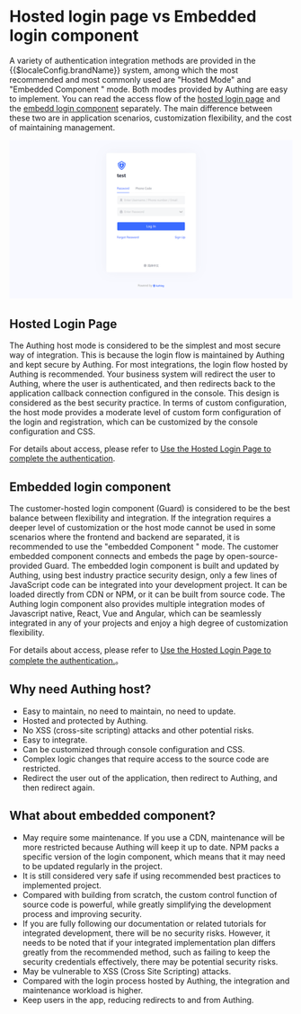 # Hosted login page vs Embedded login component

<LastUpdated/>

A variety of authentication integration methods are provided in the {{$localeConfig.brandName}} system, among which the most recommended and most commonly used are "Hosted Mode" and "Embedded Component " mode. Both modes provided by Authing are easy to implement. You can read the access flow of the [hosted login page](/guides/basics/authenticate-first-user/use-hosted-login-page.md) and the [embedd login component](/guides/basics/authenticate-first-user/use-embeded-login-component/) separately. The main difference between these two are in application scenarios, customization flexibility, and the cost of maintaining management.

![](./images/login-page.png)

## Hosted Login Page

The Authing host mode is considered to be the simplest and most secure way of integration. This is because the login flow is maintained by Authing and kept secure by Authing. For most integrations, the login flow hosted by Authing is recommended. Your business system will redirect the user to Authing, where the user is authenticated, and then redirects back to the application callback connection configured in the console. This design is considered as the best security practice. In terms of custom configuration, the host mode provides a moderate level of custom form configuration of the login and registration, which can be customized by the console configuration and CSS.

For details about access, please refer to [Use the Hosted Login Page to complete the authentication](/guides/basics/authenticate-first-user/use-hosted-login-page.md).

## Embedded login component

The customer-hosted login component (Guard) is considered to be the best balance between flexibility and integration. If the integration requires a deeper level of customization or the host mode cannot be used in some scenarios where the frontend and backend are separated, it is recommended to use the "embedded Component " mode. The customer embedded component connects and embeds the page by open-source-provided Guard. The embedded login component is built and updated by Authing, using best industry practice security design, only a few lines of JavaScript code can be integrated into your development project. It can be loaded directly from CDN or NPM, or it can be built from source code. The Authing login component also provides multiple integration modes of Javascript native, React, Vue and Angular, which can be seamlessly integrated in any of your projects and enjoy a high degree of customization flexibility.

For details about access, please refer to [Use the Hosted Login Page to complete the authentication.](/guides/basics/authenticate-first-user/use-embeded-login-component/)。

## Why need Authing host?

- Easy to maintain, no need to maintain, no need to update.
- Hosted and protected by Authing.
- No XSS (cross-site scripting) attacks and other potential risks.
- Easy to integrate.
- Can be customized through console configuration and CSS.
- Complex logic changes that require access to the source code are restricted.
- Redirect the user out of the application, then redirect to Authing, and then redirect again.

## What about embedded component?

- May require some maintenance. If you use a CDN, maintenance will be more restricted because Authing will keep it up to date. NPM packs a specific version of the login component, which means that it may need to be updated regularly in the project.
- It is still considered very safe if using recommended best practices to implemented project.
- Compared with building from scratch, the custom control function of source code is powerful, while greatly simplifying the development process and improving security.
- If you are fully following our documentation or related tutorials for integrated development, there will be no security risks. However, it needs to be noted that if your integrated implementation plan differs greatly from the recommended method, such as failing to keep the security credentials effectively, there may be potential security risks.
- May be vulnerable to XSS (Cross Site Scripting) attacks.
- Compared with the login process hosted by Authing, the integration and maintenance workload is higher.
- Keep users in the app, reducing redirects to and from Authing.
